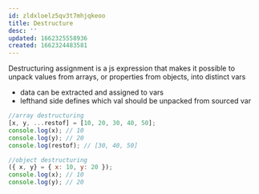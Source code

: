 ```yaml
---
id: zldxloelz5qv3t7mhjqkeoo
title: Destructure
desc: ''
updated: 1662325558936
created: 1662324483581
---
```

Destructuring assignment is a js expression that makes it possible to unpack values from arrays, or properties from objects, into distinct vars
- data can be extracted and assigned to vars
- lefthand side defines which val should be unpacked from sourced var

```javascript
//array destructuring
[x, y, ...restof] = [10, 20, 30, 40, 50];
console.log(x); // 10
console.log(y); // 20
console.log(restof); // [30, 40, 50]

//object destructuring
({ x, y} = { x: 10, y: 20 });
console.log(x); // 10
console.log(y); // 20
```
